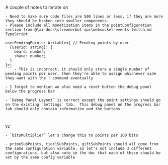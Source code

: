 A couple of notes to iterate on

    - Need to make sure code files are 500 lines or less, if they are more they should be broken into smaller components.
    - Please include all monetization items in the pointConfiguration section from @\ai-docs\streamerbot-api\websocket-events-twitch.md
    TypeScript
```
userPendingPoints: Writable<{ // Pending points by user
  [userId: string]: {
    beard: number;
    shave: number;
  }
}>;
``` - This is incorrect, it should only store a single number of pending points per user, then they're able to assign whichever side they want with the ! command eventually

- I forgot to mention we also need a reset button the debug panel below the progress bar

- `Debug Panel Layout` is correct except the point settings should go on the existing `Settings` tab.  This debug panel on the progress bar tab should only contain information and the buttons



V2 

- `bitsMultiplier` let's change this to points per 100 bits

- primeSubPoints, tier1SubPoints, giftSubPoints should all come from the same configuration variable, so let's not include 3 different configurations, but also note in the doc that each of these should be set by the same config variable